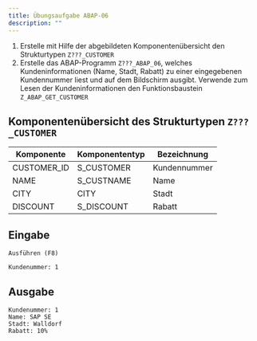 ```yaml
---
title: Übungsaufgabe ABAP-06
description: ""
---
```


1. Erstelle mit Hilfe der abgebildeten Komponentenübersicht den Strukturtypen `Z???_CUSTOMER`
2. Erstelle das ABAP-Programm `Z???_ABAP_06`, welches Kundeninformationen (Name, Stadt, Rabatt) zu einer eingegebenen Kundennummer liest und auf dem Bildschirm ausgibt. Verwende zum Lesen der Kundeninformationen den Funktionsbaustein `Z_ABAP_GET_CUSTOMER`

## Komponentenübersicht des Strukturtypen `Z???_CUSTOMER`
| Komponente  | Komponententyp | Bezeichnung  |
| ----------- | -------------- | ------------ |
| CUSTOMER_ID | S_CUSTOMER     | Kundennummer |
| NAME        | S_CUSTNAME     | Name         |
| CITY        | CITY           | Stadt        |
| DISCOUNT    | S_DISCOUNT     | Rabatt       |

## Eingabe
```
Ausführen (F8)

Kundenummer: 1
```

## Ausgabe
```
Kundenummer: 1
Name: SAP SE
Stadt: Walldorf
Rabatt: 10%
```